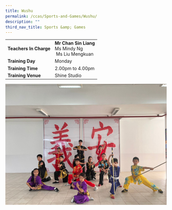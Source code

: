 ```yaml
---
title: Wushu
permalink: /ccas/Sports-and-Games/Wushu/
description: ""
third_nav_title: Sports &amp; Games
---
```

| |  | 
| -------- | -------- | 
| **Teachers In Charge**     | **Mr Chan Sin Liang**<br>Ms Mindy Ng<br>&nbsp;Ms Liu Mengkuan|
|**Training Day**|Monday
|**Training Time**|2.00pm to 4.00pm
|**Training Venue**|Shine Studio

![](/images/wushu2023.jpg)